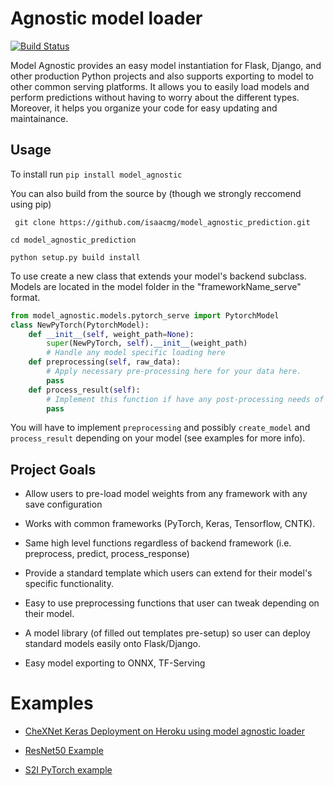 # Agnostic model loader

[![Build Status](https://travis-ci.org/isaacmg/model_agnostic_prediction.svg?branch=master)](https://travis-ci.org/isaacmg/model_agnostic_prediction)

Model Agnostic provides an easy model instantiation for Flask, Django, and other production Python projects and also supports exporting to model to other common serving platforms.
It allows you to easily load models and perform predictions without having to worry about the different types. Moreover, it helps you organize your code for easy updating and maintainance.

## Usage 

To install run 
` pip install model_agnostic `

You can also build from the source by (though we strongly reccomend using pip)

` git clone https://github.com/isaacmg/model_agnostic_prediction.git`

`cd model_agnostic_prediction`

` python setup.py build install ` 

To use create a new class that extends your model's backend subclass. Models are located in the model folder in the "frameworkName_serve" format. 

```python 
from model_agnostic.models.pytorch_serve import PytorchModel
class NewPyTorch(PytorchModel):
    def __init__(self, weight_path=None):
        super(NewPyTorch, self).__init__(weight_path)
        # Handle any model specific loading here 
    def preprocessing(self, raw_data):
        # Apply necessary pre-processing here for your data here.
        pass
    def process_result(self):
        # Implement this function if have any post-processing needs of predictions.
        pass

```
 You will have to implement `preprocessing` and possibly `create_model` and `process_result` depending on your model (see examples for more info).  

## Project Goals
* Allow users to pre-load model weights from any framework with any save configuration

* Works with common frameworks (PyTorch, Keras, Tensorflow, CNTK).

* Same high level functions regardless of backend framework (i.e. preprocess, predict, process_response)

* Provide a standard template which users can extend for their model's specific functionality.

* Easy to use preprocessing functions that user can tweak depending on their model. 

* A model library (of filled out templates pre-setup) so user can deploy standard models easily onto Flask/Django.

* Easy model exporting to ONNX, TF-Serving


# Examples 

* [CheXNet Keras Deployment on Heroku using model agnostic loader](https://github.com/isaacmg/example_keras_heroku)

* [ResNet50 Example](https://github.com/isaacmg/model_agnostic_prediction/blob/143af897897e675b5cfaff60b6d5212963f8cff8/examples2/example_keras.py#L28)

* [S2I PyTorch example](https://github.com/isaacmg/s2i_pytorch_chex)





